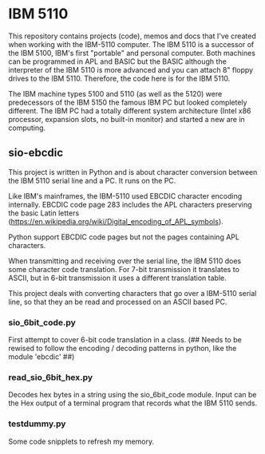 # IBM 5110

This repository contains projects (code), memos and docs that I've created
when working with the IBM-5110 computer.
The IBM 5110  is a successor of the IBM 5100, IBM's first "portable" and
personal computer. Both machines can be programmed in APL and BASIC but the BASIC
although the interpreter of the IBM 5110 is more advanced and you can attach
8" floppy drives to the IBM 5110. Therefore, the code here is for the IBM 5110.

The IBM machine types 5100 and 5110 (as well as the 5120) were predecessors of
the IBM 5150 the famous IBM PC but looked completely different.
The IBM PC had a totally different system architecture (Intel x86 processor,
expansion slots, no built-in monitor) and started a new are in computing.

## sio-ebcdic

This project is written in Python and is about character conversion between
the IBM 5110 serial line and a PC. It runs on the PC.

Like IBM's mainframes, the IBM-5110 used EBCDIC character encoding internally.
EBCDIC code page 283 includes the APL characters preserving the basic Latin
letters (https://en.wikipedia.org/wiki/Digital_encoding_of_APL_symbols).

Python support EBCDIC code pages but not the pages containing APL characters.

When transmitting and receiving over the serial line, the IBM 5110 does some
character code translation.
For 7-bit transmission it translates to ASCII, but in 6-bit transmission it
uses a different translation table.

This project deals with converting characters that go over a IBM-5110 serial
line, so that they an be read and processed on an ASCII based PC.

### sio_6bit_code.py

First attempt to cover 6-bit code translation in a class. (## Needs to be
rewised to follow the encoding / decoding patterns in python, like the module
'ebcdic' ##)

### read_sio_6bit_hex.py

Decodes hex bytes in a string using the sio_6bit_code module. Input can be
the Hex output of a terminal program that records what the IBM 5110 sends.


### testdummy.py

Some code snipplets to refresh my memory.
